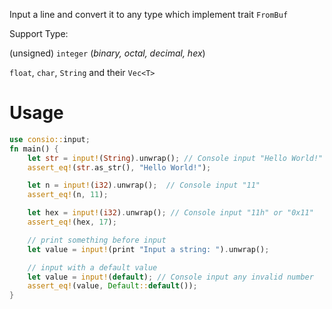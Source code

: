
Input a line and convert it to any type which implement trait `FromBuf`

Support Type:

(unsigned) `integer` (*binary, octal, decimal, hex*)

`float`, `char`, `String` and their `Vec<T>`

# Usage
```rust
use consio::input;
fn main() {
    let str = input!(String).unwrap(); // Console input "Hello World!"
    assert_eq!(str.as_str(), "Hello World!");

    let n = input!(i32).unwrap();  // Console input "11"
    assert_eq!(n, 11);

    let hex = input!(i32).unwrap(); // Console input "11h" or "0x11"
    assert_eq!(hex, 17);

    // print something before input
    let value = input!(print "Input a string: ").unwrap();

    // input with a default value
    let value = input!(default); // Console input any invalid number
    assert_eq!(value, Default::default());
}
```